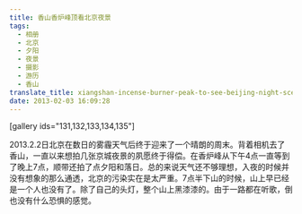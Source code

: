 ```yaml
---
title: 香山香炉峰顶看北京夜景
tags:
  - 相册
  - 北京
  - 夕阳
  - 夜景
  - 摄影
  - 游历
  - 香山
translate_title: xiangshan-incense-burner-peak-to-see-beijing-night-scene
date: 2013-02-03 16:09:28
---
```


[gallery ids="131,132,133,134,135"]

2013.2.2日北京在数日的雾霾天气后终于迎来了一个晴朗的周末。背着相机去了香山，一直以来想拍几张京城夜景的夙愿终于得偿。在香炉峰从下午4点一直等到了晚上7点，顺带还拍了点夕阳和落日。总的来说天气还不够理想，入夜的时候并没有想象的那么通透，北京的污染实在是太严重。7点半下山的时候，山上早已经是一个人也没有了。除了自己的头灯，整个山上黑漆漆的。由于一路都在听歌，倒也没有什么恐惧的感觉。